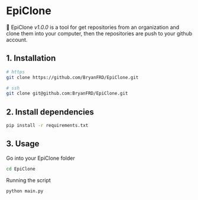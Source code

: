 # EpiClone

:wave: EpiClone *v1.0.0* is a tool for get repositories from an organization and clone them into your computer, then the repositories are push to your github account.

## 1. Installation

```bash
# https
git clone https://github.com/BryanFRD/EpiClone.git

# ssh
git clone git@github.com:BryanFRD/EpiClone.git
```
## 2. Install dependencies

```bash
pip install -r requirements.txt
```
## 3. Usage

Go into your EpiClone folder
```bash
cd EpiClone
```

Running the script

```bash
python main.py
```
